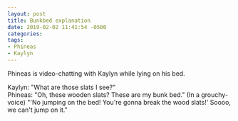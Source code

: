 ```yaml
---
layout: post
title: Bunkbed explanation
date: 2019-02-02 11:41:54 -0500
categories:
tags:
- Phineas
- Kaylyn
---
```


Phineas is video-chatting with Kaylyn while lying on his bed.

Kaylyn: "What are those slats I see?"<br/>
Phineas: "Oh, these wooden slats? These are my bunk bed." (In a grouchy-voice) "'No jumping on the bed! You're gonna break the wood slats!' Soooo, we can't jump on it."<br/>

